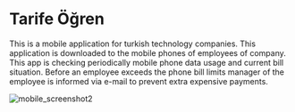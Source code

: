 # Tarife Öğren
This is a mobile application for turkish technology companies. This application is downloaded to the mobile phones of employees of company. This app is checking periodically mobile phone data usage and current bill situation. Before an employee exceeds the phone bill limits manager of the employee is informed via e-mail to prevent extra expensive payments.   


![mobile_screenshot2](https://cloud.githubusercontent.com/assets/25241686/26618904/cc7dca46-45e4-11e7-82a0-ee7577a0b497.jpg)



